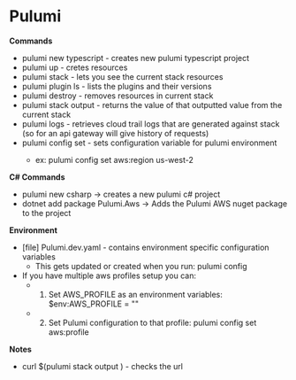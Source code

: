 # Pulumi

**Commands**
* pulumi new typescript - creates new pulumi typescript project
* pulumi up - cretes resources
* pulumi stack - lets you see the current stack resources
* pulumi plugin ls - lists the plugins and their versions
* pulumi destroy - removes resources in current stack
* pulumi stack output <exported output variable name> - returns the value of that outputted value from the current stack
* pulumi logs - retrieves cloud trail logs that are generated against stack (so for an api gateway will give history of requests)
* pulumi config set <key> <value> - sets configuration variable for pulumi environment
    * ex: pulumi config set aws:region us-west-2

**C# Commands**
* pulumi new csharp -> creates a new pulumi c# project
* dotnet add package Pulumi.Aws -> Adds the Pulumi AWS nuget package to the project

**Environment**
* [file] Pulumi.dev.yaml - contains environment specific configuration variables
    * This gets updated or created when you run: pulumi config
* If you have multiple aws profiles setup you can:
    * 1) Set AWS_PROFILE as an environment variables: $env:AWS_PROFILE = "<profile name>"
    * 2) Set Pulumi configuration to that profile: pulumi config set aws:profile <profile name>

**Notes**
* curl $(pulumi stack output <exported output variable name that contains url>) - checks the url